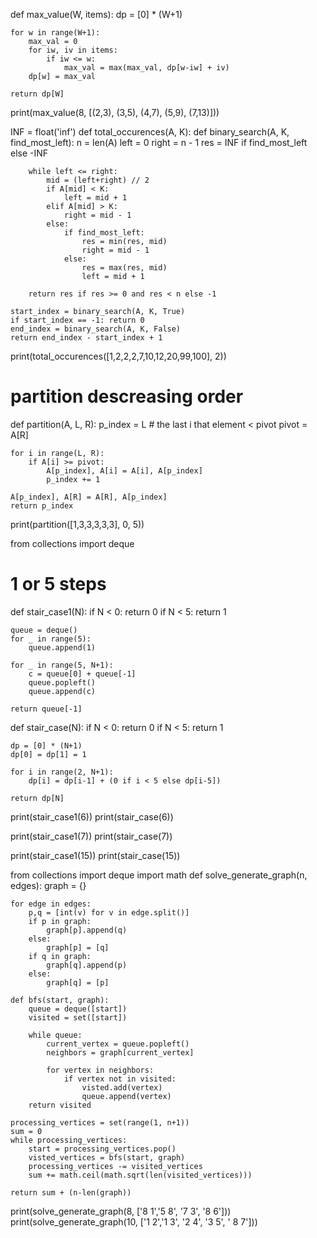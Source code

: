 def max_value(W, items):
    dp = [0] * (W+1)

    for w in range(W+1):
        max_val = 0
        for iw, iv in items:
            if iw <= w:
                max_val = max(max_val, dp[w-iw] + iv)
        dp[w] = max_val
    
    return dp[W]


print(max_value(8, [(2,3), (3,5), (4,7), (5,9), (7,13)]))

INF = float('inf')
def total_occurences(A, K):
    def binary_search(A, K, find_most_left):
        n = len(A) 
        left = 0 
        right = n - 1
        res = INF if find_most_left else -INF

        while left <= right:
            mid = (left+right) // 2
            if A[mid] < K:
                left = mid + 1 
            elif A[mid] > K:
                right = mid - 1
            else:
                if find_most_left:
                    res = min(res, mid)
                    right = mid - 1
                else:
                    res = max(res, mid)
                    left = mid + 1
                
        return res if res >= 0 and res < n else -1

    start_index = binary_search(A, K, True)
    if start_index == -1: return 0
    end_index = binary_search(A, K, False)
    return end_index - start_index + 1

print(total_occurences([1,2,2,2,7,10,12,20,99,100], 2))

# partition descreasing order
def partition(A, L, R):
    p_index = L # the last i that element < pivot
    pivot = A[R]

    for i in range(L, R):
        if A[i] >= pivot:
            A[p_index], A[i] = A[i], A[p_index]
            p_index += 1

    A[p_index], A[R] = A[R], A[p_index]
    return p_index

print(partition([1,3,3,3,3,3], 0, 5))

from collections import deque
# 1 or 5 steps
def stair_case1(N):
    if N < 0:
        return 0
    if N < 5:
        return 1

    queue = deque()
    for _ in range(5):
        queue.append(1)

    for _ in range(5, N+1):
        c = queue[0] + queue[-1]
        queue.popleft()
        queue.append(c)

    return queue[-1]

def stair_case(N):
    if N < 0:
        return 0
    if N < 5:
        return 1

    dp = [0] * (N+1)
    dp[0] = dp[1] = 1

    for i in range(2, N+1):
        dp[i] = dp[i-1] + (0 if i < 5 else dp[i-5])

    return dp[N]


print(stair_case1(6))
print(stair_case(6))

print(stair_case1(7))
print(stair_case(7))

print(stair_case1(15))
print(stair_case(15))

from collections import deque
import math
def solve_generate_graph(n, edges): 
    graph = {}

    for edge in edges:
        p,q = [int(v) for v in edge.split()] 
        if p in graph:
            graph[p].append(q)
        else:
            graph[p] = [q]
        if q in graph:
            graph[q].append(p)
        else:
            graph[q] = [p]
    
    def bfs(start, graph):
        queue = deque([start])
        visited = set([start])

        while queue:
            current_vertex = queue.popleft()
            neighbors = graph[current_vertex]
            
            for vertex in neighbors:
                if vertex not in visited: 
                    visted.add(vertex)
                    queue.append(vertex)
        return visited

    processing_vertices = set(range(1, n+1))
    sum = 0
    while processing_vertices:
        start = processing_vertices.pop()
        visted_vertices = bfs(start, graph)
        processing_vertices -= visited_vertices
        sum += math.ceil(math.sqrt(len(visited_vertices)))

    return sum + (n-len(graph))

print(solve_generate_graph(8, ['8 1','5 8', '7 3', '8 6']))
print(solve_generate_graph(10, ['1 2','1 3', '2 4', '3 5', ' 8 7']))